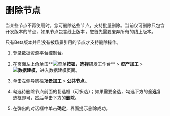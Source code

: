 # 删除节点

当某些节点不再使用时，您可删除这些节点，支持批量删除。当前仅可删除只包含开发版本的节点，如果节点包含线上版本，您首先需要废弃所有的线上版本。

只有Beta版本并且没有被场景引用的节点才支持删除操作。

1.  登录[数据资源平台控制台](https://dataq.console.aliyun.com)。

2.  在页面左上角单击**![菜单](https://static-aliyun-doc.oss-accelerate.aliyuncs.com/assets/img/zh-CN/6504337061/p188771.png)**按钮，选择**研发工作台** \> **资产加工** \> **![数据建模](https://static-aliyun-doc.oss-accelerate.aliyuncs.com/assets/img/zh-CN/7366900161/p208211.png)**，进入数据建模页面。

3.  单击左侧导航栏**场景加工** \> **公共节点**。

4.  勾选待删除节点前面的复选框（可多选）；如果需要全选，勾选下方的**全选**复选框即可，然后单击下方的**删除**。

5.  在弹出的对话框中单击**确定**，界面提示删除成功。


